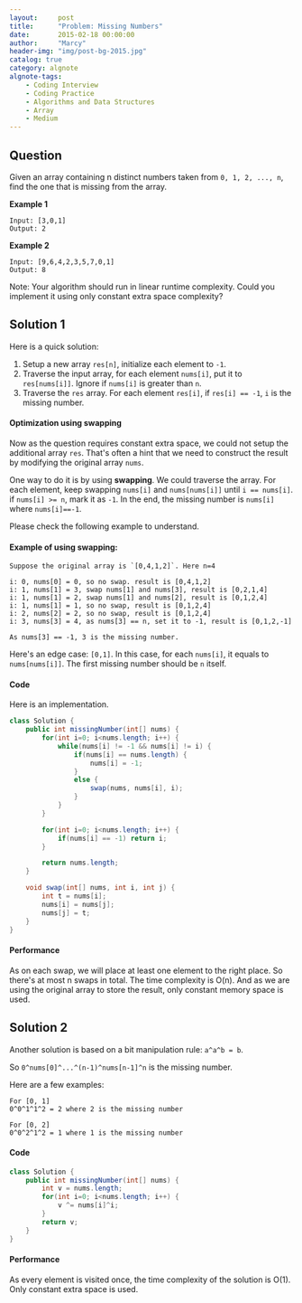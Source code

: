 ```yaml
---
layout:     post
title:      "Problem: Missing Numbers"
date:       2015-02-18 00:00:00
author:     "Marcy"
header-img: "img/post-bg-2015.jpg"
catalog: true
category: algnote
algnote-tags:
    - Coding Interview
    - Coding Practice
    - Algorithms and Data Structures
    - Array
    - Medium
---
```


## Question

Given an array containing n distinct numbers taken from `0, 1, 2, ..., n`, find the one that is missing from the array.

**Example 1**

```
Input: [3,0,1]
Output: 2
```

**Example 2**

```
Input: [9,6,4,2,3,5,7,0,1]
Output: 8
```

Note:
Your algorithm should run in linear runtime complexity. Could you implement it using only constant extra space complexity?

## Solution 1

Here is a quick solution:

1. Setup a new array `res[n]`, initialize each element to `-1`.
2. Traverse the input array, for each element `nums[i]`, put it to `res[nums[i]]`. Ignore if `nums[i]` is greater than `n`.
3. Traverse the `res` array. For each element `res[i]`, if `res[i] == -1`, `i` is the missing number.

#### Optimization using swapping
Now as the question requires constant extra space, we could not setup the additional array `res`. That's often a hint that we need to construct the result by modifying the original array `nums`.

One way to do it is by using **swapping**. We could traverse the array. For each element, keep swapping `nums[i]` and `nums[nums[i]]` until `i == nums[i]`. if `nums[i] >= n`, mark it as `-1`. In the end, the missing number is `nums[i]` where `nums[i]==-1`.

Please check the following example to understand.

#### Example of using swapping:

```
Suppose the original array is `[0,4,1,2]`. Here n=4

i: 0, nums[0] = 0, so no swap. result is [0,4,1,2]
i: 1, nums[1] = 3, swap nums[1] and nums[3], result is [0,2,1,4]
i: 1, nums[1] = 2, swap nums[1] and nums[2], result is [0,1,2,4]
i: 1, nums[1] = 1, so no swap, result is [0,1,2,4]
i: 2, nums[2] = 2, so no swap, result is [0,1,2,4]
i: 3, nums[3] = 4, as nums[3] == n, set it to -1, result is [0,1,2,-1]

As nums[3] == -1, 3 is the missing number.
```

Here's an edge case: `[0,1]`. In this case, for each `nums[i]`, it equals to `nums[nums[i]]`. The first missing number should be `n` itself.

#### Code

Here is an implementation.

```java
class Solution {
    public int missingNumber(int[] nums) {
        for(int i=0; i<nums.length; i++) {
            while(nums[i] != -1 && nums[i] != i) {
                if(nums[i] == nums.length) {
                    nums[i] = -1;
                }
                else {
                    swap(nums, nums[i], i);
                }
            }
        }

        for(int i=0; i<nums.length; i++) {
            if(nums[i] == -1) return i;
        }

        return nums.length;
    }

    void swap(int[] nums, int i, int j) {
        int t = nums[i];
        nums[i] = nums[j];
        nums[j] = t;
    }
}
```

#### Performance

As on each swap, we will place at least one element to the right place. So there's at most n swaps in total. The time complexity is O(n). And as we are using the original array to store the result, only constant memory space is used.


## Solution 2

Another solution is based on a bit manipulation rule: `a^a^b = b`. 

So `0^nums[0]^...^(n-1)^nums[n-1]^n` is the missing number.

Here are a few examples:

```
For [0, 1]
0^0^1^1^2 = 2 where 2 is the missing number

For [0, 2]
0^0^2^1^2 = 1 where 1 is the missing number
```

#### Code

```java
class Solution {
    public int missingNumber(int[] nums) {
        int v = nums.length;
        for(int i=0; i<nums.length; i++) {
            v ^= nums[i]^i;
        }
        return v;
    }
}
```

#### Performance

As every element is visited once, the time complexity of the solution is O(1). Only constant extra space is used.

